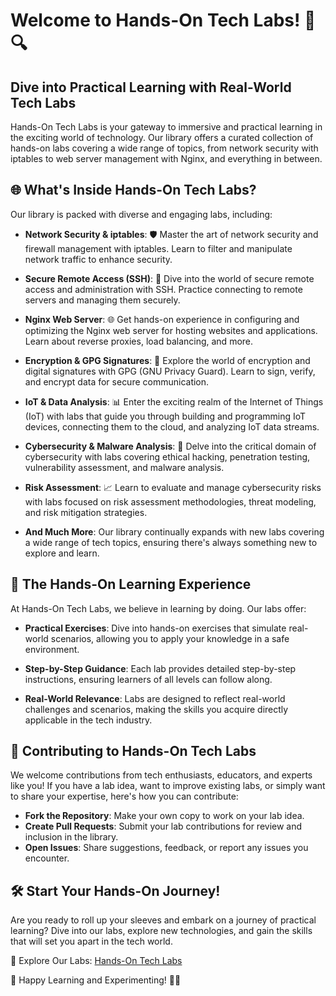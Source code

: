 # Welcome to Hands-On Tech Labs! 🚀🔍

## Dive into Practical Learning with Real-World Tech Labs

Hands-On Tech Labs is your gateway to immersive and practical learning in the exciting world of technology. Our library offers a curated collection of hands-on labs covering a wide range of topics, from network security with iptables to web server management with Nginx, and everything in between.

## 🌐 What's Inside Hands-On Tech Labs? 

Our library is packed with diverse and engaging labs, including:

- **Network Security & iptables**: 🛡️ Master the art of network security and firewall management with iptables. Learn to filter and manipulate network traffic to enhance security.

- **Secure Remote Access (SSH)**: 🔐 Dive into the world of secure remote access and administration with SSH. Practice connecting to remote servers and managing them securely.

- **Nginx Web Server**: 🌐 Get hands-on experience in configuring and optimizing the Nginx web server for hosting websites and applications. Learn about reverse proxies, load balancing, and more.

- **Encryption & GPG Signatures**: 📜 Explore the world of encryption and digital signatures with GPG (GNU Privacy Guard). Learn to sign, verify, and encrypt data for secure communication.

- **IoT & Data Analysis**: 📊 Enter the exciting realm of the Internet of Things (IoT) with labs that guide you through building and programming IoT devices, connecting them to the cloud, and analyzing IoT data streams.

- **Cybersecurity & Malware Analysis**: 🦠 Delve into the critical domain of cybersecurity with labs covering ethical hacking, penetration testing, vulnerability assessment, and malware analysis.

- **Risk Assessment**: 📈 Learn to evaluate and manage cybersecurity risks with labs focused on risk assessment methodologies, threat modeling, and risk mitigation strategies.

- **And Much More**: Our library continually expands with new labs covering a wide range of tech topics, ensuring there's always something new to explore and learn.

## 🧰 The Hands-On Learning Experience 

At Hands-On Tech Labs, we believe in learning by doing. Our labs offer:

- **Practical Exercises**: Dive into hands-on exercises that simulate real-world scenarios, allowing you to apply your knowledge in a safe environment.

- **Step-by-Step Guidance**: Each lab provides detailed step-by-step instructions, ensuring learners of all levels can follow along.

- **Real-World Relevance**: Labs are designed to reflect real-world challenges and scenarios, making the skills you acquire directly applicable in the tech industry.

## 👥 Contributing to Hands-On Tech Labs

We welcome contributions from tech enthusiasts, educators, and experts like you! If you have a lab idea, want to improve existing labs, or simply want to share your expertise, here's how you can contribute:

- **Fork the Repository**: Make your own copy to work on your lab idea.
- **Create Pull Requests**: Submit your lab contributions for review and inclusion in the library.
- **Open Issues**: Share suggestions, feedback, or report any issues you encounter.

## 🛠️ Start Your Hands-On Journey!

Are you ready to roll up your sleeves and embark on a journey of practical learning? Dive into our labs, explore new technologies, and gain the skills that will set you apart in the tech world.

🔗 Explore Our Labs: [Hands-On Tech Labs](link_to_labs)

🚀 Happy Learning and Experimenting! 🌟🔬
